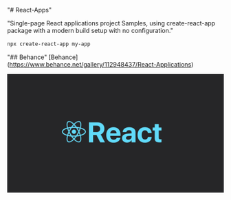 "# React-Apps"

"Single-page React applications project Samples, using create-react-app package with a modern build setup with no configuration."

```bash
npx create-react-app my-app
```

"## Behance"
[Behance] (https://www.behance.net/gallery/112948437/React-Applications)

![Alt Text](./react.jpg)

